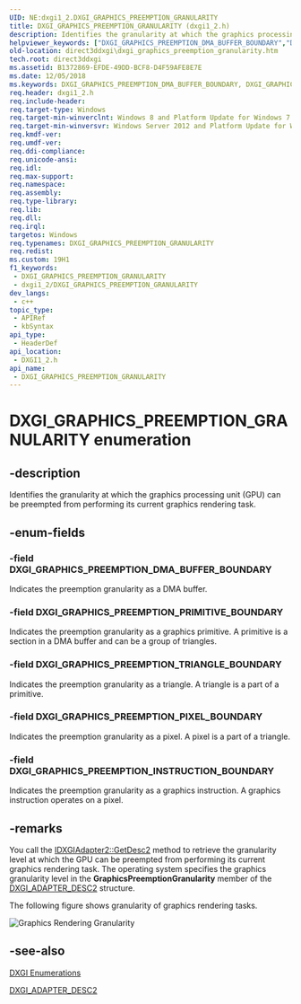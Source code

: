```yaml
---
UID: NE:dxgi1_2.DXGI_GRAPHICS_PREEMPTION_GRANULARITY
title: DXGI_GRAPHICS_PREEMPTION_GRANULARITY (dxgi1_2.h)
description: Identifies the granularity at which the graphics processing unit (GPU) can be preempted from performing its current graphics rendering task.
helpviewer_keywords: ["DXGI_GRAPHICS_PREEMPTION_DMA_BUFFER_BOUNDARY","DXGI_GRAPHICS_PREEMPTION_GRANULARITY","DXGI_GRAPHICS_PREEMPTION_GRANULARITY enumeration [DXGI]","DXGI_GRAPHICS_PREEMPTION_INSTRUCTION_BOUNDARY","DXGI_GRAPHICS_PREEMPTION_PIXEL_BOUNDARY","DXGI_GRAPHICS_PREEMPTION_PRIMITIVE_BOUNDARY","DXGI_GRAPHICS_PREEMPTION_TRIANGLE_BOUNDARY","direct3ddxgi.dxgi_graphics_preemption_granularity","dxgi1_2/DXGI_GRAPHICS_PREEMPTION_DMA_BUFFER_BOUNDARY","dxgi1_2/DXGI_GRAPHICS_PREEMPTION_GRANULARITY","dxgi1_2/DXGI_GRAPHICS_PREEMPTION_INSTRUCTION_BOUNDARY","dxgi1_2/DXGI_GRAPHICS_PREEMPTION_PIXEL_BOUNDARY","dxgi1_2/DXGI_GRAPHICS_PREEMPTION_PRIMITIVE_BOUNDARY","dxgi1_2/DXGI_GRAPHICS_PREEMPTION_TRIANGLE_BOUNDARY"]
old-location: direct3ddxgi\dxgi_graphics_preemption_granularity.htm
tech.root: direct3ddxgi
ms.assetid: B1372869-EFDE-49DD-BCF8-D4F59AFE8E7E
ms.date: 12/05/2018
ms.keywords: DXGI_GRAPHICS_PREEMPTION_DMA_BUFFER_BOUNDARY, DXGI_GRAPHICS_PREEMPTION_GRANULARITY, DXGI_GRAPHICS_PREEMPTION_GRANULARITY enumeration [DXGI], DXGI_GRAPHICS_PREEMPTION_INSTRUCTION_BOUNDARY, DXGI_GRAPHICS_PREEMPTION_PIXEL_BOUNDARY, DXGI_GRAPHICS_PREEMPTION_PRIMITIVE_BOUNDARY, DXGI_GRAPHICS_PREEMPTION_TRIANGLE_BOUNDARY, direct3ddxgi.dxgi_graphics_preemption_granularity, dxgi1_2/DXGI_GRAPHICS_PREEMPTION_DMA_BUFFER_BOUNDARY, dxgi1_2/DXGI_GRAPHICS_PREEMPTION_GRANULARITY, dxgi1_2/DXGI_GRAPHICS_PREEMPTION_INSTRUCTION_BOUNDARY, dxgi1_2/DXGI_GRAPHICS_PREEMPTION_PIXEL_BOUNDARY, dxgi1_2/DXGI_GRAPHICS_PREEMPTION_PRIMITIVE_BOUNDARY, dxgi1_2/DXGI_GRAPHICS_PREEMPTION_TRIANGLE_BOUNDARY
req.header: dxgi1_2.h
req.include-header: 
req.target-type: Windows
req.target-min-winverclnt: Windows 8 and Platform Update for Windows 7 [desktop apps \| UWP apps]
req.target-min-winversvr: Windows Server 2012 and Platform Update for Windows Server 2008 R2 [desktop apps \| UWP apps]
req.kmdf-ver: 
req.umdf-ver: 
req.ddi-compliance: 
req.unicode-ansi: 
req.idl: 
req.max-support: 
req.namespace: 
req.assembly: 
req.type-library: 
req.lib: 
req.dll: 
req.irql: 
targetos: Windows
req.typenames: DXGI_GRAPHICS_PREEMPTION_GRANULARITY
req.redist: 
ms.custom: 19H1
f1_keywords:
 - DXGI_GRAPHICS_PREEMPTION_GRANULARITY
 - dxgi1_2/DXGI_GRAPHICS_PREEMPTION_GRANULARITY
dev_langs:
 - c++
topic_type:
 - APIRef
 - kbSyntax
api_type:
 - HeaderDef
api_location:
 - DXGI1_2.h
api_name:
 - DXGI_GRAPHICS_PREEMPTION_GRANULARITY
---
```


# DXGI_GRAPHICS_PREEMPTION_GRANULARITY enumeration


## -description

Identifies the granularity at which the graphics processing unit (GPU) can be preempted from performing its current graphics rendering task.

## -enum-fields

### -field DXGI_GRAPHICS_PREEMPTION_DMA_BUFFER_BOUNDARY

Indicates the preemption granularity as a DMA buffer.

### -field DXGI_GRAPHICS_PREEMPTION_PRIMITIVE_BOUNDARY

Indicates the preemption granularity as a graphics primitive. A primitive is a section in a DMA buffer and can be a group of triangles.

### -field DXGI_GRAPHICS_PREEMPTION_TRIANGLE_BOUNDARY

Indicates the preemption granularity as a triangle. A triangle is a part of a primitive.

### -field DXGI_GRAPHICS_PREEMPTION_PIXEL_BOUNDARY

Indicates the preemption granularity as a pixel. A pixel is a part of a triangle.

### -field DXGI_GRAPHICS_PREEMPTION_INSTRUCTION_BOUNDARY

Indicates the preemption granularity as a graphics instruction. A graphics instruction operates on a pixel.

## -remarks

You call the <a href="https://docs.microsoft.com/windows/desktop/api/dxgi1_2/nf-dxgi1_2-idxgiadapter2-getdesc2">IDXGIAdapter2::GetDesc2</a> method to retrieve the granularity level at which the GPU can be preempted from performing its current graphics rendering task. The operating system specifies the graphics granularity level in the  <b>GraphicsPreemptionGranularity</b> member of the <a href="https://docs.microsoft.com/windows/desktop/api/dxgi1_2/ns-dxgi1_2-dxgi_adapter_desc2">DXGI_ADAPTER_DESC2</a> structure.

The following figure shows granularity of graphics rendering tasks.

<img alt="Graphics Rendering Granularity" src="./images/Graphics_Preempt.png"/>

## -see-also

<a href="https://docs.microsoft.com/windows/desktop/direct3ddxgi/d3d10-graphics-reference-dxgi-enums">DXGI Enumerations</a>



<a href="https://docs.microsoft.com/windows/desktop/api/dxgi1_2/ns-dxgi1_2-dxgi_adapter_desc2">DXGI_ADAPTER_DESC2</a>

